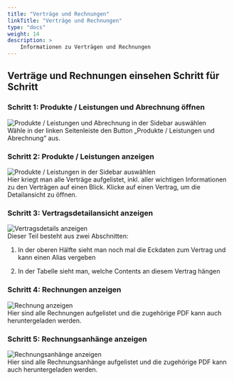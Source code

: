 ```yaml
---
title: "Verträge und Rechnungen"
linkTitle: "Verträge und Rechnungen"
type: "docs"
weight: 14
description: >
    Informationen zu Verträgen und Rechnungen
---
```


## Verträge und Rechnungen einsehen Schritt für Schritt

### Schritt 1: Produkte / Leistungen und Abrechnung öffnen

![Produkte / Leistungen und Abrechnung in der Sidebar auswählen](../img/contract-invoices/c1.png)\
Wähle in der linken Seitenleiste den Button „Produkte / Leistungen und Abrechnung“ aus.

### Schritt 2: Produkte / Leistungen anzeigen

![Produkte / Leistungen in der Sidebar auswählen](../img/contract-invoices/c2.png)\
Hier kriegt man alle Verträge aufgelistet, inkl. aller wichtigen Informationen zu den Verträgen auf einen Blick. Klicke auf einen Vertrag, um die Detailansicht zu öffnen.

### Schritt 3: Vertragsdetailansicht anzeigen 

![Vertragsdetails anzeigen ](../img/contract-invoices/c3.png)\
Dieser Teil besteht aus zwei Abschnitten:

1) In der oberen Hälfte sieht man noch mal die Eckdaten zum Vertrag und kann einen Alias vergeben

2) In der Tabelle sieht man, welche Contents an diesem Vertrag hängen

### Schritt 4: Rechnungen anzeigen 

![Rechnung anzeigen ](../img/contract-invoices/c4.png)\
Hier sind alle Rechnungen aufgelistet und die zugehörige PDF kann auch heruntergeladen werden.

### Schritt 5: Rechnungsanhänge anzeigen 

![Rechnungsanhänge anzeigen ](../img/contract-invoices/c5.png)\
Hier sind alle Rechnungsanhänge aufgelistet und die zugehörige PDF kann auch heruntergeladen werden.







